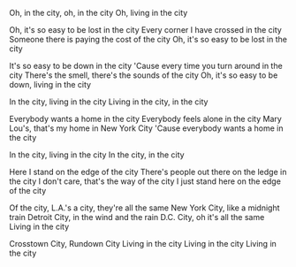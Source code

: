 Oh, in the city, oh, in the city
Oh, living in the city

Oh, it's so easy to be lost in the city
Every corner I have crossed in the city
Someone there is paying the cost of the city
Oh, it's so easy to be lost in the city

It's so easy to be down in the city
'Cause every time you turn around in the city
There's the smell, there's the sounds of the city
Oh, it's so easy to be down, living in the city

In the city, living in the city
Living in the city, in the city

Everybody wants a home in the city
Everybody feels alone in the city
Mary Lou's, that's my home in New York City
'Cause everybody wants a home in the city

In the city, living in the city
In the city, in the city

Here I stand on the edge of the city
There's people out there on the ledge in the city
I don't care, that's the way of the city
I just stand here on the edge of the city

Of the city, L.A.'s a city, they're all the same 
New York City, like a midnight train
Detroit City, in the wind and the rain
D.C. City, oh it's all the same
Living in the city

Crosstown City, Rundown City
Living in the city
Living in the city
Living in the city
